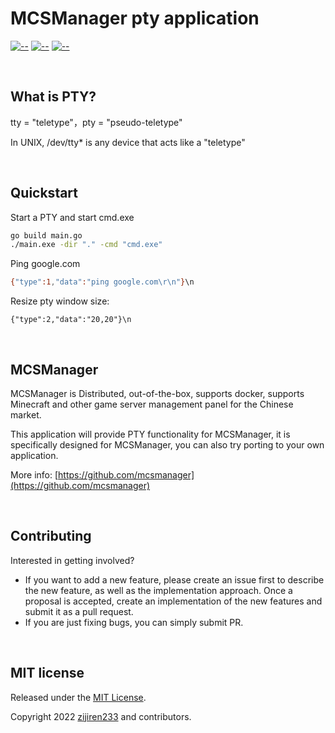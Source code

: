 # MCSManager pty application 


[![--](https://img.shields.io/badge/Go_Version-1.18.3-green.svg)](https://github.com/MCSManager)
[![--](https://img.shields.io/badge/Support-Windows/Linux-yellow.svg)](https://github.com/MCSManager)
[![--](https://img.shields.io/badge/License-MIT-red.svg)](https://github.com/MCSManager)

<br />

What is PTY?
------
tty = "teletype"，pty = "pseudo-teletype"

In UNIX, /dev/tty* is any device that acts like a "teletype"

<br />


Quickstart
-----

Start a PTY and start cmd.exe

```bash
go build main.go
./main.exe -dir "." -cmd "cmd.exe"
```

Ping google.com

```bash
{"type":1,"data":"ping google.com\r\n"}\n
```

Resize pty window size:

```
{"type":2,"data":"20,20"}\n
```

<br />

MCSManager
------
MCSManager is Distributed, out-of-the-box, supports docker, 
supports Minecraft and other game server management panel for the Chinese market.

This application will provide PTY functionality for MCSManager,
it is specifically designed for MCSManager, 
you can also try porting to your own application.

More info: [https://github.com/mcsmanager](https://github.com/mcsmanager)

<br />

Contributing
------
Interested in getting involved? 

- If you want to add a new feature, please create an issue first to describe the new feature, as well as the implementation approach. Once a proposal is accepted, create an implementation of the new features and submit it as a pull request.
- If you are just fixing bugs, you can simply submit PR.

<br />


MIT license
------

Released under the [MIT License](https://opensource.org/licenses/MIT).

Copyright 2022 [zijiren233](https://github.com/zijiren233) and contributors.
